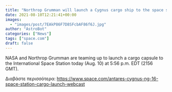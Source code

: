 ```yaml
---
title: "Northrop Grumman will launch a Cygnus cargo ship to the space station today. Here's how to watch live."
date: 2021-08-10T12:21:41+00:00
images:
  - "images/post/7EAkP86F7D8SFcbAF86f6J.jpg"
author: "AstroBot"
categories: ["News"]
tags: ["space.com"]
draft: false
---
```


NASA and Northrop Grumman are teaming up to launch a cargo capsule to the International Space Station today (Aug. 10) at 5:56 p.m. EDT (2156 GMT). 

Διαβάστε περισσότερα: https://www.space.com/antares-cygnus-ng-16-space-station-cargo-launch-webcast
